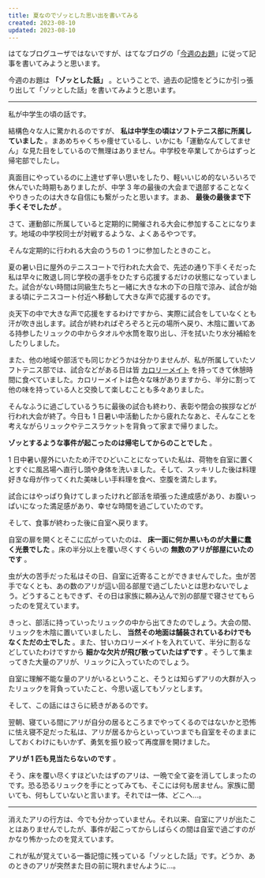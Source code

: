 ```yaml
---
title: 夏なのでゾッとした思い出を書いてみる
created: 2023-08-10
updated: 2023-08-10
---
```


はてなブログユーザではないですが、はてなブログの「[今週のお題](https://blog.hatena.ne.jp/-/campaign/odai)」に従って記事を書いてみようと思います。

今週のお題は **「ゾッとした話」** 。ということで、過去の記憶をどうにか引っ張り出して「ゾッとした話」を書いてみようと思います。

---

私が中学生の頃の話です。

結構色々な人に驚かれるのですが、 **私は中学生の頃はソフトテニス部に所属していました** 。まあめちゃくちゃ痩せているし、いかにも「運動なんてしてません」な見た目をしているので無理はありません。中学校を卒業してからはずっと帰宅部でしたし。

真面目にやっているのに上達せず辛い思いをしたり、軽いいじめ的ないろいろで休んでいた時期もありましたが、中学 3 年の最後の大会まで退部することなくやりきったのは大きな自信にも繋がったと思います。まあ、 **最後の最後まで下手くそでしたが** 。

さて、運動部に所属していると定期的に開催される大会に参加することになります。地域の中学校同士が対戦するような、よくあるやつです。

そんな定期的に行われる大会のうちの 1 つに参加したときのこと。

夏の暑い日に屋外のテニスコートで行われた大会で、先述の通り下手くそだった私は早々に敗退し同じ学校の選手をひたすら応援するだけの状態になっていました。試合がない時間は同級生たちと一緒に大きな木の下の日陰で涼み、試合が始まる頃にテニスコート付近へ移動して大きな声で応援するのです。

炎天下の中で大きな声で応援をするわけですから、実際に試合をしていなくとも汗が吹き出します。試合が終わればぞろぞろと元の場所へ戻り、木陰に置いてある持参したリュックの中からタオルや水筒を取り出し、汗を拭いたり水分補給をしたりしました。

また、他の地域や部活でも同じかどうかは分かりませんが、私が所属していたソフトテニス部では、試合などがある日は皆 [カロリーメイト](https://www.otsuka.co.jp/cmt/) を持ってきて休憩時間に食べていました。カロリーメイトは色々な味がありますから、半分に割って他の味を持っている人と交換して楽しむことも多々ありました。

そんなふうに過ごしているうちに最後の試合も終わり、表彰や閉会の挨拶などが行われ大会が終了。今日も 1 日暑い中活動したから疲れたなあと、そんなことを考えながらリュックやテニスラケットを背負って家まで帰りました。

**ゾッとするような事件が起こったのは帰宅してからのことでした** 。

1 日中暑い屋外にいたため汗でひどいことになっていた私は、荷物を自室に置くとすぐに風呂場へ直行し頭や身体を洗いました。そして、スッキリした後は料理好きな母が作ってくれた美味しい手料理を食べ、空腹を満たします。

試合にはやっぱり負けてしまったけれど部活を頑張った達成感があり、お腹いっぱいになった満足感があり、幸せな時間を過ごしていたのです。

そして、食事が終わった後に自室へ戻ります。

自室の扉を開くとそこに広がっていたのは、 **床一面に何か黒いものが大量に蠢く光景でした** 。床の半分以上を覆い尽くすくらいの **無数のアリが部屋にいたのです** 。

虫が大の苦手だった私はその日、自室に近寄ることができませんでした。虫が苦手でなくとも、あの数のアリが這い回る部屋で過ごしたいとは思わないでしょう。どうすることもできず、その日は家族に頼み込んで別の部屋で寝させてもらったのを覚えています。

きっと、部活に持っていったリュックの中から出てきたのでしょう。大会の間、リュックを木陰に置いていましたし、 **当然その地面は舗装されているわけでもなくただの土でした** 。また、甘いカロリーメイトを入れていて、半分に割るなどしていたわけですから **細かな欠片が飛び散っていたはずです** 。そうして集まってきた大量のアリが、リュックに入っていたのでしょう。

自室に理解不能な量のアリがいるということ、そうとは知らずアリの大群が入ったリュックを背負っていたこと、今思い返してもゾッとします。

そして、この話にはさらに続きがあるのです。

翌朝、寝ている間にアリが自分の居るところまでやってくるのではないかと恐怖に怯え寝不足だった私は、アリが居るからといっていつまでも自室をそのままにしておくわけにもいかず、勇気を振り絞って再度扉を開けました。

**アリが 1 匹も見当たらないのです** 。

そう、床を覆い尽くすほどいたはずのアリは、一晩で全て姿を消してしまったのです。恐る恐るリュックを手にとってみても、そこには何も居ません。家族に聞いても、何もしていないと言います。それでは一体、どこへ…。

---

消えたアリの行方は、今でも分かっていません。それ以来、自室にアリが出たことはありませんでしたが、事件が起こってからしばらくの間は自室で過ごすのがかなり怖かったのを覚えています。

これが私が覚えている一番記憶に残っている「ゾッとした話」です。どうか、あのときのアリが突然また目の前に現れませんように…。
